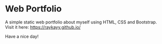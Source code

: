 # Web Portfolio

A simple static web portfolio about myself using HTML, CSS and Bootstrap.
Visit it here: https://raykayy.github.io/

Have a nice day!
